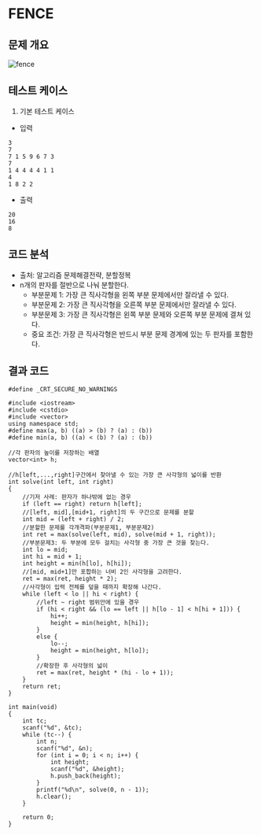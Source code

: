 # FENCE

## 문제 개요

![fence](https://user-images.githubusercontent.com/34755287/42134004-2fed139a-7d6e-11e8-9bcd-489bacfb1db1.JPG)

## 테스트 케이스
1) 기본 테스트 케이스
- 입력
```
3
7
7 1 5 9 6 7 3
7
1 4 4 4 4 1 1
4
1 8 2 2
```
- 출력
```
20
16
8
```

## 코드 분석
- 출처: 알고리즘 문제해결전략, 분할정복
- n개의 판자를 절반으로 나눠 분할한다.
  - 부분문제 1: 가장 큰 직사각형을 왼쪽 부분 문제에서만 잘라낼 수 있다.
  - 부분문제 2: 가장 큰 직사각형을 오른쪽 부분 문제에서만 잘라낼 수 있다.
  - 부분문제 3: 가장 큰 직사각형은 왼쪽 부분 문제와 오른쪽 부분 문제에 결쳐 있다.
  - 중요 조건: 가장 큰 직사각형은 반드시 부분 문제 경계에 있는 두 판자를 포함한다.
  
## 결과 코드
```
#define _CRT_SECURE_NO_WARNINGS

#include <iostream>
#include <cstdio>
#include <vector>
using namespace std;
#define max(a, b) ((a) > (b) ? (a) : (b))
#define min(a, b) ((a) < (b) ? (a) : (b))

//각 판자의 높이를 저장하는 배열
vector<int> h;

//h[left,...,right]구간에서 찾아낼 수 있는 가장 큰 사각형의 넓이를 반환
int solve(int left, int right)
{
	//기저 사례: 판자가 하나밖에 없는 경우
	if (left == right) return h[left];
	//[left, mid],[mid+1, right]의 두 구간으로 문제를 분할
	int mid = (left + right) / 2;
	//분할한 문제를 각개격파(부분문제1, 부분문제2)
	int ret = max(solve(left, mid), solve(mid + 1, right));
	//부분문제3: 두 부분에 모두 걸치는 사각형 중 가장 큰 것을 찾는다.
	int lo = mid;
	int hi = mid + 1;
	int height = min(h[lo], h[hi]);
	//[mid, mid+1]만 포합하는 너비 2인 사각형을 고려한다.
	ret = max(ret, height * 2);
	//사각형이 입력 전체를 덮을 때까지 확장해 나간다.
	while (left < lo || hi < right) {
		//left ~ right 범위안에 있을 경우
		if (hi < right && (lo == left || h[lo - 1] < h[hi + 1])) {
			hi++;
			height = min(height, h[hi]);
		}
		else {
			lo--;
			height = min(height, h[lo]);
		}
		//확장한 후 사각형의 넓이
		ret = max(ret, height * (hi - lo + 1));
	}
	return ret;
}

int main(void)
{
	int tc;
	scanf("%d", &tc);
	while (tc--) {
		int n;
		scanf("%d", &n);
		for (int i = 0; i < n; i++) {
			int height;
			scanf("%d", &height);
			h.push_back(height);
		}
		printf("%d\n", solve(0, n - 1));
		h.clear();
	}

	return 0;
}
```
